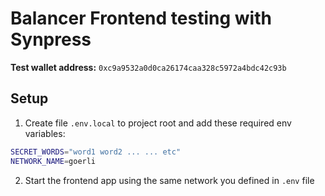 # Balancer Frontend testing with Synpress

**Test wallet address:** `0xc9a9532a0d0ca26174caa328c5972a4bdc42c93b`

## Setup

1. Create file `.env.local` to project root and add these required env variables:

```sh
SECRET_WORDS="word1 word2 ... ... etc"
NETWORK_NAME=goerli
```

2. Start the frontend app using the same network you defined in `.env` file
